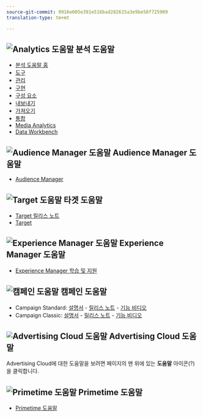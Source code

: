 ```yaml
---
source-git-commit: 9916e005e391e516bad282615a3e9be58f725909
translation-type: tm+mt

---
```

## ![Analytics 도움말](assets/mc_analytics_32.png) 분석 도움말

* [분석 도움말 홈](https://docs.adobe.com/content/help/en/analytics/landing/home.html)
* [도구](https://docs.adobe.com/content/help/en/analytics/analyze/home.html)
* [관리](https://docs.adobe.com/content/help/en/analytics/admin/home.html)
* [구현](https://docs.adobe.com/content/help/en/analytics/implementation/home.html)
* [구성 요소](https://docs.adobe.com/content/help/en/analytics/components/home.html)
* [내보내기](https://docs.adobe.com/content/help/en/analytics/export/home.html)
* [가져오기](https://docs.adobe.com/content/help/en/analytics/import/home.html)
* [통합](https://docs.adobe.com/content/help/en/analytics/integration/home.html)
* [Media Analytics](https://docs.adobe.com/content/help/en/media-analytics/using/media-overview.html)
* [Data Workbench](https://marketing.adobe.com/resources/help/en_US/insight/)

## ![Audience Manager 도움말](assets/mc_audiencemanager_32.png) Audience Manager 도움말

* [Audience Manager](https://docs.adobe.com/content/help/en/audience-manager/user-guide/aam-home.html)

## ![Target 도움말](assets/mc_target_32.png) 타겟 도움말

* [Target 릴리스 노트](https://docs.adobe.com/content/help/en/target/using/release-notes/release-notes.html)
* [Target](https://docs.adobe.com/content/help/en/target/using/target-home.html)

## ![Experience Manager 도움말](assets/mc_experiencemanager_32.png) Experience Manager 도움말

* [Experience Manager 학습 및 지원](https://helpx.adobe.com/support/experience-manager.html)

## ![캠페인 도움말](assets/mc_campaign_32.png) 캠페인 도움말

* Campaign Standard: [설명서](https://helpx.adobe.com/support/campaign/standard.html) - [릴리스 노트](https://docs.adobe.com/content/help/en/campaign-standard/using/release-notes/release-notes.html) - [기능 비디오](https://docs.adobe.com/content/help/en/campaign-learn/campaign-standard-tutorials/overview.html)
* Campaign Classic: [설명서](https://helpx.adobe.com/support/campaign/classic.html) - [릴리스 노트](https://docs.campaign.adobe.com/doc/AC/en/RN.html) - [기능 비디오](https://docs.adobe.com/content/help/en/campaign-learn/campaign-classic-tutorials/overview.html)

## ![Advertising Cloud](assets/advertisingcloud_appicon_32.png) 도움말 Advertising Cloud 도움말

Advertising Cloud에 대한 도움말을 보려면 페이지의 맨 위에 있는 **도움말** 아이콘(?)을 클릭합니다.

## ![Primetime 도움말](assets/primetime_app_32.png) Primetime 도움말

* [Primetime 도움말](http://help.adobe.com/en_US/primetime/)
